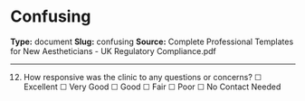 # Confusing

**Type:** document
**Slug:** confusing
**Source:** Complete Professional Templates for New Aestheticians - UK Regulatory Compliance.pdf

---

12. How responsive was the clinic to any questions or concerns? ☐ Excellent ☐ Very Good ☐ Good ☐
Fair ☐ Poor ☐ No Contact Needed